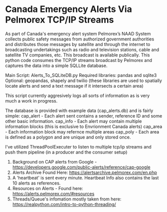 # Canada Emergency Alerts Via Pelmorex TCP/IP Streams

As part of Canada's emergency alert system Pelmorex’s NAAD System collects public safety messages from authorized government authorities and distributes those messages by satellite and through the internet to broadcasting undertakings such as radio and television stations, cable and satellite TV companies, etc. This broadcast is available publically.  This python code consumes the TCP/IP streams broadcast by Pelmorex and captures the data into a simple SQLLite database.

Main Script: Alerts_To_SQLiteDB.py
Required libraries: pandas and sqlite3
Optional: geopandas, shapely and twilio (these libraries are used to spatially locate alerts and send a text message if it intersects a certain area)

This script currently aggresively logs all sorts of information as is very much a work in progress.

The database is provided with example data (cap_alerts.db) and is fairly simple:
cap_alert - Each alert sent contains a sender, reference ID and some other basic information.
cap_info - Each alert may contain multiple information blocks (this is exclusive to Envrionment Canada alerts)
cap_area - Each information block may refernce multiple areas
cap_poly - Each area is defined as a polygon and are unique and only stored once.

I've utilized ThreadPoolExecuter to listen to multiple tcp/ip streams and push them pipeline (in a producer and the consumer setup)

1. Background on CAP alerts from Google - https://developers.google.com/public-alerts/reference/cap-google
2. Alerts Archive Found Here: https://alertsarchive.pelmorex.com/en.php
3. A 'heartbeat' is sent every minute.  Heartbeat Info also contains the last 10 alerts as references.
4. Resources on Alerts - Found here: https://alerts.pelmorex.com/#resources
5. Threads/Queue's infomation mostly taken from here: https://realpython.com/intro-to-python-threading/

